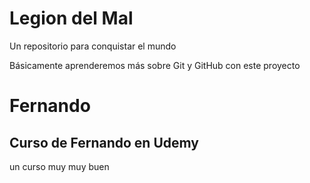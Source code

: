 # Legion del Mal
Un repositorio para conquistar el mundo

Básicamente aprenderemos más sobre Git y GitHub con este proyecto


# Fernando


## Curso de Fernando en Udemy

un curso muy muy buen
